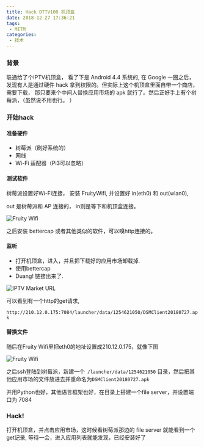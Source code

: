 ```yaml
---
title: Hack DTTV100 机顶盒
date: 2018-12-27 17:36:21
tags:
 - MITM
categories:
 - 技术
---
```


### 背景

联通给了个IPTV机顶盒， 看了下是 Android 4.4 系统的, 在 Google 一圈之后，发现有人是通过硬件 hack 拿到权限的。但实际上这个机顶盒里面自带一个商店，需要下载， 那只要来个中间人替换应用市场的 apk 就行了。然后正好手上有个树莓派，（虽然说不用也行。 ）

### 开始hack

#### 准备硬件

 - 树莓派（刷好系统的）
 - 网线
 - Wi-Fi 适配器（Pi3可以忽略）

#### 测试软件

 树莓派设置好Wi-Fi连接， 安装 FruityWifi, 并设置好 in(eth0) 和 out(wlan0),

 out 是树莓派和 AP 连接的， in则是等下和机顶盒连接。

 ![Fruity Wifi](https://i.loli.net/2018/12/27/5c24bdf1128a0.png)

 之后安装 bettercap 或者其他类似的软件，可以嗅http连接的。

#### 监听

 - 打开机顶盒，进入，并且把下载好的应用市场卸载掉.
 - 使用bettercap
 - Duang! 链接出来了.

 ![IPTV Market URL](https://i.loli.net/2018/12/27/5c24bec1d2b30.png)

 可以看到有一个http的get请求, 
 
 `http://210.12.0.175:7084/launcher/data/1254621050/DSMClient20180727.apk`

#### 替换文件
 随后在Fruity Wifi里把eth0的地址设置成210.12.0.175，就像下图

 ![Fruity Wifi](https://i.loli.net/2018/12/27/5c24bdf1128a0.png)

 之后ssh登陆到树莓派，新建一个` /launcher/data/1254621050` 目录，然后把其他应用市场的文件放进去并重命名为`DSMClient20180727.apk`
 
 并用Python也好，其他语言框架也好，在目录上搭建一个file server，并设置端口为 7084

### Hack!
 打开机顶盒，并点击应用市场，这时候看树莓派那边的 file server 就能看到一个get记录, 等待一会，进入应用列表就能发现，已经安装好了